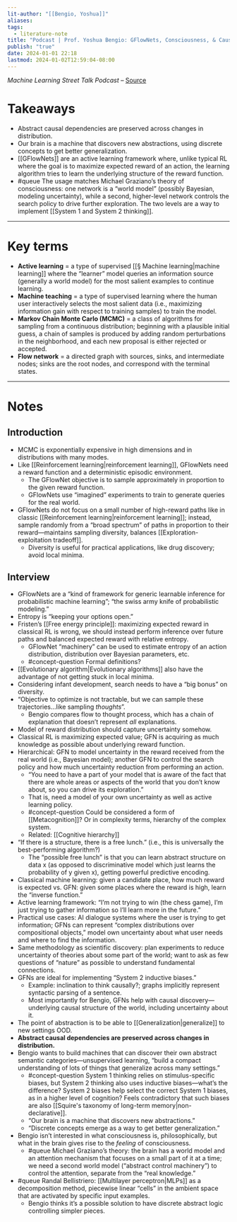 ```yaml
---
lit-author: "[[Bengio, Yoshua]]"
aliases: 
tags:
  - literature-note
title: "Podcast | Prof. Yoshua Bengio: GFlowNets, Consciousness, & Causality"
publish: "true"
date: 2024-01-01 22:18
lastmod: 2024-01-02T12:59:04-08:00
---
```

*Machine Learning Street Talk Podcast* – [Source](https://youtu.be/M49TMqK5uCE?si=SMqf6RrFbe2VJynW)  

# Takeaways

- Abstract causal dependencies are preserved across changes in distribution.
- Our brain is a machine that discovers new abstractions, using discrete concepts to get better generalization.
- [[GFlowNets]] are an active learning framework where, unlike typical RL where the goal is to maximize expected reward of an action, the learning algorithm tries to learn the underlying structure of the reward function.
- #queue The usage matches Michael Graziano’s theory of consciousness: one network is a “world model” (possibly Bayesian, modeling uncertainty), while a second, higher-level network controls the search policy to drive further exploration. The two levels are a way to implement [[System 1 and System 2 thinking]].

---
# Key terms

- **Active learning** = a type of supervised [[§ Machine learning|machine learning]] where the “learner” model queries an information source (generally a world model) for the most salient examples to continue learning.
- **Machine teaching** = a type of supervised learning where the human user interactively selects the most salient data (i.e., maximizing information gain with respect to training samples) to train the model.
- **Markov Chain Monte Carlo (MCMC)** = a class of algorithms for sampling from a continuous distribution; beginning with a plausible initial guess, a chain of samples is produced by adding random perturbations in the neighborhood, and each new proposal is either rejected or accepted.
- **Flow network** = a directed graph with sources, sinks, and intermediate nodes; sinks are the root nodes, and correspond with the terminal states.

---
# Notes

## Introduction

- MCMC is exponentially expensive in high dimensions and in distributions with many modes.
- Like [[Reinforcement learning|reinforcement learning]], GFlowNets need a reward function and a deterministic episodic environment.
	- The GFlowNet objective is to sample approximately in proportion to the given reward function.
	- GFlowNets use “imagined” experiments to train to generate queries for the real world.
- GFlowNets do not focus on a small number of high-reward paths like in classic [[Reinforcement learning|reinforcement learning]]; instead, sample randomly from a “broad spectrum” of paths in proportion to their reward—maintains sampling diversity, balances [[Exploration-exploitation tradeoff]].
	- Diversity is useful for practical applications, like drug discovery; avoid local minima.

## Interview

- GFlowNets are a “kind of framework for generic learnable inference for probabilistic machine learning”; “the swiss army knife of probabilistic modeling.”
- Entropy is “keeping your options open.”
- Fristen’s [[Free energy principle]]: maximizing expected reward in classical RL is wrong, we should instead perform inference over future paths and balanced expected reward with relative entropy.
	- GFlowNet “machinery” can be used to estimate entropy of an action distribution, distribution over Bayesian parameters, etc. 
	- #concept-question Formal definitions?
- [[Evolutionary algorithm|Evolutionary algorithms]] also have the advantage of not getting stuck in local minima.
- Considering infant development, search needs to have a “big bonus” on diversity.
- “Objective to optimize is not tractable, but we can sample these trajectories…like sampling *thoughts*”.
	- Bengio compares flow to thought process, which has a chain of explanation that doesn’t represent *all* explanations.
- Model of reward distribution should capture uncertainty somehow.
- Classical RL is maximizing expected value; GFN is acquiring as much knowledge as possible about underlying reward function. 
- Hierarchical: GFN to model uncertainty in the reward received from the real world (i.e., Bayesian model); another GFN to control the search policy and how much uncertainty reduction from performing an action.
	- “You need to have a part of your model that is aware of the fact that there are whole areas or aspects of the world that you don’t know about, so you can drive its exploration.”
	- That is, need a model of your own uncertainty as well as active learning policy.
	- #concept-question Could be considered a form of [[Metacognition]]? Or in complexity terms, hierarchy of the complex system.
	- Related: [[Cognitive hierarchy]]
- “If there is a structure, there is a free lunch.” (i.e., this is universally the best-performing algorithm?)
	- The “possible free lunch” is that you can learn abstract structure on data x (as opposed to discriminative model which just learns the probability of y given x), getting powerful predictive encoding.
- Classical machine learning: given a candidate place, how much reward is expected vs. GFN: given some places where the reward is high, learn the “inverse function.”
- Active learning framework: “I’m not trying to win (the chess game), I’m just trying to gather information so I’ll learn more in the future.”
- Practical use cases: AI dialogue systems where the user is trying to get information; GFNs can represent “complex distributions over compositional objects,” model own uncertainty about what user needs and where to find the information.
- Same methodology as scientific discovery: plan experiments to reduce uncertainty of theories about some part of the world; want to ask as few questions of “nature” as possible to understand fundamental connections.
- GFNs are ideal for implementing “System 2 inductive biases.”
	- Example: inclination to think causally?; graphs implicitly represent syntactic parsing of a sentence.
	- Most importantly for Bengio, GFNs help with causal discovery—underlying causal structure of the world, including uncertainty about it.
- The point of abstraction is to be able to [[Generalization|generalize]] to new settings OOD.
- **Abstract causal dependencies are preserved across changes in distribution.**
- Bengio wants to build machines that can discover their own abstract semantic categories—unsupervised learning, “build a compact understanding of lots of things that generalize across many settings.”
	- #concept-question System 1 thinking relies on stimulus-specific biases, but System 2 thinking also uses inductive biases—what’s the difference? System 2 biases help select the correct System 1 biases, as in a higher level of cognition? Feels contradictory that such biases are also [[Squire's taxonomy of long-term memory|non-declarative]].
	- “Our brain is a machine that discovers new abstractions.”
	- “Discrete concepts emerge as a way to get better generalization.”
- Bengio isn’t interested in what consciousness is, philosophically, but what in the brain gives rise to the *feeling* of consciousness.
	- #queue Michael Graziano’s theory: the brain has a world model and an attention mechanism that focuses on a small part of it at a time; we need a second world model (“abstract control machinery”) to control the attention, separate from the “real knowledge.”
- #queue Randal Bellistriero: [[Multilayer perceptron|MLPs]] as a decomposition method, piecewise linear “cells” in the ambient space that are activated by specific input examples.
	- Bengio thinks it’s a possible solution to have discrete abstract logic controlling simpler pieces.